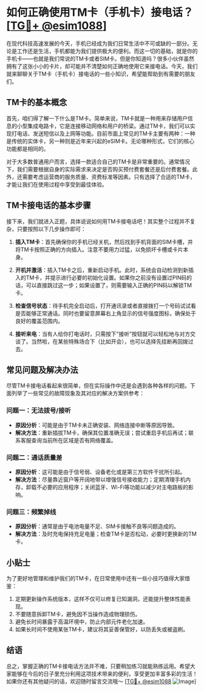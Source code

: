 # 如何正确使用TM卡（手机卡）接电话？[[TG💪+ @esim1088](https://t.me/s/esim1088)]

在现代科技高速发展的今天，手机已经成为我们日常生活中不可或缺的一部分。无论是工作还是生活，手机都能为我们提供极大的便利。而这一切的基础，就是你的手机卡——也就是我们常说的TM卡或者SIM卡。但是你知道吗？很多小伙伴虽然拥有了这张小小的卡片，却可能并不清楚如何正确地使用它来接电话。今天，我们就来聊聊关于TM卡（手机卡）接电话的一些小知识，希望能帮助到有需要的朋友们。

## TM卡的基本概念

首先，咱们得了解一下什么是TM卡。简单来说，TM卡就是一种用来存储用户信息的小型集成电路卡，它是连接移动网络和用户的桥梁。通过TM卡，我们可以实现打电话、发送短信以及上网等功能。目前市面上常见的TM卡主要有两种：一种是传统的实体卡，另一种则是近年来兴起的eSIM卡。无论哪种形式，它们的核心功能都是相同的。

对于大多数普通用户而言，选择一款适合自己的TM卡是非常重要的。通常情况下，我们需要根据自身的实际需求来决定是否购买预付费套餐还是后付费套餐。此外，还需要考虑运营商的服务质量、资费标准等因素。只有选择了合适的TM卡，才能让我们在使用过程中享受到最佳体验。

## TM卡接电话的基本步骤

接下来，我们就进入正题，具体说说如何用TM卡接电话吧！其实整个过程并不复杂，只要按照以下几步操作即可：

1. **插入TM卡**：首先确保你的手机已经关机，然后找到手机背面的SIM卡槽，并将TM卡按照正确的方向插入。注意不要用力过猛，以免损坏卡槽或卡片本身。

2. **开机并激活**：插入TM卡之后，重新启动手机。此时，系统会自动检测到新插入的TM卡，并提示进行必要的初始化设置。如果你之前没有设置过PIN码的话，可以直接跳过这一步；如果设置了，则需要输入正确的PIN码以解锁TM卡。

3. **检查信号状态**：待手机完全启动后，打开通讯录或者直接拨打一个号码试试看是否能够正常通话。同时也要留意屏幕右上角显示的信号强度图标，确保处于良好的覆盖范围内。

4. **接听来电**：当有人给你打电话时，只需按下“接听”按钮就可以轻松地与对方交谈了。当然啦，在某些特殊场合下（比如开会），也可以选择先挂断再回拨过去。

## 常见问题及解决办法

尽管TM卡接电话看起来很简单，但在实际操作中还是会遇到各种各样的问题。下面列举了一些常见的故障现象及其对应的解决方案供参考：

### 问题一：无法拨号/接听
- **原因分析**：可能是由于TM卡未正确安装、网络连接中断等原因导致。
- **解决方法**：重新插拔TM卡，确保其位置准确无误；尝试重启手机后再试；联系客服查询当前所在区域是否有网络覆盖。

### 问题二：通话质量差
- **原因分析**：这可能是由于信号弱、设备老化或是第三方软件干扰所引起。
- **解决方法**：尽量靠近窗户等开阔地带以增强信号接收能力；定期清理手机内存，卸载不必要的应用程序；关闭蓝牙、Wi-Fi等功能以减少对主电路板的影响。

### 问题三：频繁掉线
- **原因分析**：通常是由于电池电量不足、SIM卡接触不良等问题造成的。
- **解决方法**：及时充电保持充足电量；检查TM卡是否松动，必要时更换新的TM卡。

## 小贴士

为了更好地管理和维护我们的TM卡，在日常使用中还有一些小技巧值得大家借鉴：

1. 定期更新操作系统版本，这样不仅可以修复已知漏洞，还能提升整体性能表现。
2. 不要随意拆卸TM卡，避免因不当操作造成物理损伤。
3. 避免长时间暴露于高温环境中，防止内部元件老化加速。
4. 如果长时间不使用某张TM卡，建议将其妥善保管好，以防丢失或被盗刷。

## 结语

总之，掌握正确的TM卡接电话方法并不难，只要稍加练习就能熟练运用。希望大家能够在今后的日子里充分利用这项技术带来的便利，享受更加丰富多彩的生活！如果你还有其他疑问的话，欢迎随时留言交流哦～ [[TG💪+ @esim1088](https://t.me/s/esim1088) ![Image](https://i.postimg.cc/4NQfJmqS/Snipaste-2025-05-13-00-14-12.png)]